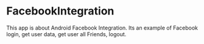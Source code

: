 # FacebookIntegration
This app is about Android Facebook Integration. Its an example of Facebook login, get user data, get user all Friends, logout.
